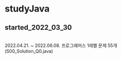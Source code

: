 # studyJava
## started_2022_03_30
 <br>
 2022.04.21. ~ 2022.06.08. 프로그래머스 1레벨 문제 55개 (S00_Solution_Q0.java)
